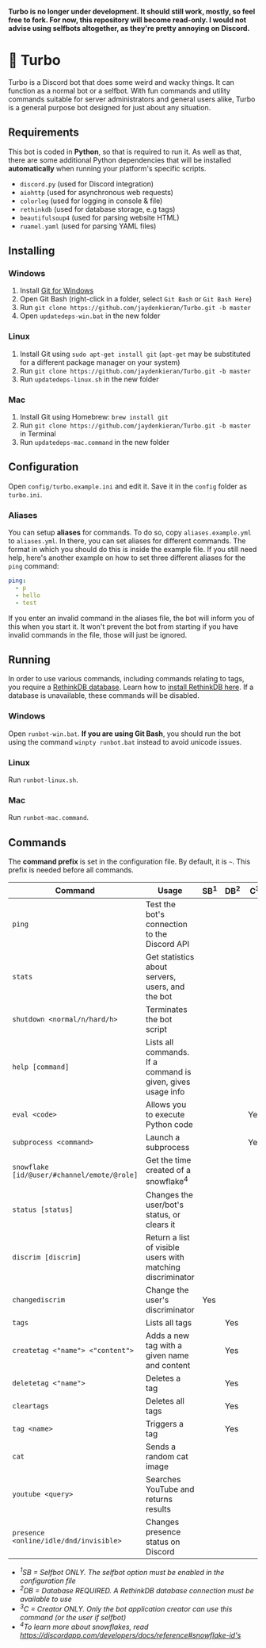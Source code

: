 **Turbo is no longer under development. It should still work, mostly, so feel free to fork. For now, this repository will become read-only. I would not advise using selfbots altogether, as they're pretty annoying on Discord.**

# :rocket: Turbo
Turbo is a Discord bot that does some weird and wacky things. It can function as a normal bot or a selfbot. With fun commands and utility commands suitable for server administrators and general users alike, Turbo is a general purpose bot designed for just about any situation.

## Requirements
This bot is coded in **Python**, so that is required to run it. As well as that, there are some additional Python dependencies that will be installed **automatically** when running your platform's specific scripts.

- `discord.py` (used for Discord integration)
- `aiohttp` (used for asynchronous web requests)
- `colorlog` (used for logging in console & file)
- `rethinkdb` (used for database storage, e.g tags)
- `beautifulsoup4` (used for parsing website HTML)
- `ruamel.yaml` (used for parsing YAML files)

## Installing
### Windows
1. Install [Git for Windows](https://git-for-windows.github.io/)
2. Open Git Bash (right-click in a folder, select `Git Bash` or `Git Bash Here`)
3. Run `git clone https://github.com/jaydenkieran/Turbo.git -b master`
4. Open `updatedeps-win.bat` in the new folder

### Linux
1. Install Git using `sudo apt-get install git` (`apt-get` may be substituted for a different package manager on your system)
2. Run `git clone https://github.com/jaydenkieran/Turbo.git -b master`
3. Run `updatedeps-linux.sh` in the new folder

### Mac
1. Install Git using Homebrew: `brew install git`
2. Run `git clone https://github.com/jaydenkieran/Turbo.git -b master` in Terminal
3. Run `updatedeps-mac.command` in the new folder

## Configuration
Open `config/turbo.example.ini` and edit it. Save it in the `config` folder as `turbo.ini`.

### Aliases
You can setup **aliases** for commands. To do so, copy `aliases.example.yml` to `aliases.yml`. In there, you can set aliases for different commands. The format in which you should do this is inside the example file. If you still need help, here's another example on how to set three different aliases for the `ping` command:

```yml
ping:
  - p
  - hello
  - test
```

If you enter an invalid command in the aliases file, the bot will inform you of this when you start it. It won't prevent the bot from starting if you have invalid commands in the file, those will just be ignored.

## Running
In order to use various commands, including commands relating to tags, you require a [RethinkDB database](https://www.rethinkdb.com/). Learn how to [install RethinkDB here](https://www.rethinkdb.com/docs/install/). If a database is unavailable, these commands will be disabled.

### Windows
Open `runbot-win.bat`. **If you are using Git Bash**, you should run the bot using the command `winpty runbot.bat` instead to avoid unicode issues.
### Linux
Run `runbot-linux.sh`.
### Mac
Run `runbot-mac.command`.

## Commands
The **command prefix** is set in the configuration file. By default, it is `~`. This prefix is needed before all commands.

Command | Usage | SB<sup>1</sup> | DB<sup>2</sup> | C<sup>3</sup>
--- | --- | --- | --- | ---
`ping` | Test the bot's connection to the Discord API |||
`stats` | Get statistics about servers, users, and the bot |||
`shutdown <normal/n/hard/h>` | Terminates the bot script |||
`help [command]` | Lists all commands. If a command is given, gives usage info |||
`eval <code>` | Allows you to execute Python code ||| Yes
`subprocess <command>` | Launch a subprocess ||| Yes
`snowflake [id/@user/#channel/emote/@role]` | Get the time created of a snowflake<sup>4</sup> |||
`status [status]` | Changes the user/bot's status, or clears it |||
`discrim [discrim]` | Return a list of visible users with matching discriminator |||
`changediscrim` | Change the user's discriminator | Yes ||
`tags` | Lists all tags || Yes |
`createtag <"name"> <"content">` | Adds a new tag with a given name and content || Yes |
`deletetag <"name">` | Deletes a tag || Yes |
`cleartags` | Deletes all tags || Yes |
`tag <name>` | Triggers a tag || Yes |
`cat` | Sends a random cat image |||
`youtube <query>` | Searches YouTube and returns results |||
`presence <online/idle/dnd/invisible>` | Changes presence status on Discord |||

- *<sup>1</sup>SB = Selfbot ONLY. The selfbot option must be enabled in the configuration file*
- *<sup>2</sup>DB = Database REQUIRED. A RethinkDB database connection must be available to use*
- *<sup>3</sup>C = Creator ONLY. Only the bot application creator can use this command (or the user if selfbot)*
- *<sup>4</sup>To learn more about snowflakes, read https://discordapp.com/developers/docs/reference#snowflake-id's*
